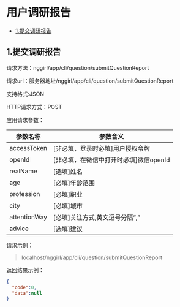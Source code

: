 # 用户调研报告



* [1.提交调研报告](#1)


<h2 id="1">1.提交调研报告</h2>

请求方法：nggirl/app/cli/question/submitQuestionReport

请求url：服务器地址/nggirl/app/cli/question/submitQuestionReport

支持格式:JSON

HTTP请求方式：POST

应用请求参数：

|参数名称|参数含义|
|----|----|
|accessToken|[非必填，登录时必填]用户授权令牌|
|openId     |[非必填，在微信中打开时必填]微信openId|
|realName   |[选填]姓名|
|age        |[必填]年龄范围|
|profession |[必填]职业|
|city       |[必填]城市|
|attentionWay|[必填]关注方式,英文逗号分隔“,”|
|advice     |[选填]建议|

请求示例：
> localhost/nggirl/app/cli/question/submitQuestionReport

返回结果示例：
```json
{
  "code":0,
  "data":null
}
```



